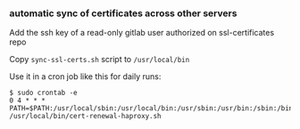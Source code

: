 ### automatic sync of certificates across other servers
    
Add the ssh key of a read-only gitlab user authorized on ssl-certificates repo 
    
Copy `sync-ssl-certs.sh` script to `/usr/local/bin`

Use it in a cron job like this for daily runs:

	$ sudo crontab -e
	0 4 * * * PATH=$PATH:/usr/local/sbin:/usr/local/bin:/usr/sbin:/usr/bin:/sbin:/bin /usr/local/bin/cert-renewal-haproxy.sh